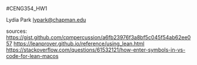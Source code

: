 #CENG354_HW1

Lydia Park
lypark@chapman.edu

sources:
https://gist.github.com/cpmpercussion/a6fb23976f3a8bf5c045f54ab62ee057
https://leanprover.github.io/reference/using_lean.html
https://stackoverflow.com/questions/61532121/how-enter-symbols-in-vs-code-for-lean-macos
